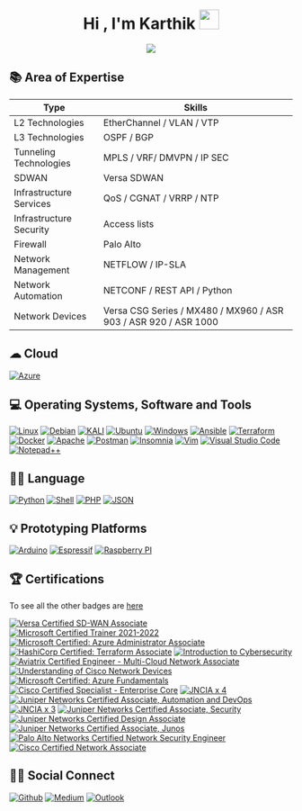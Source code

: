 <h1 align="center">Hi , I'm Karthik <img src="https://media.giphy.com/media/hvRJCLFzcasrR4ia7z/giphy.gif" width="35"></h1>
<p align="center">
<img src="https://readme-typing-svg.herokuapp.com?color=33AEF7&lines=Network+Engineer;Cloud+Technology+Enthusiast;IoT+hobbyist&center=true&width=500&height=50">
</p>


## 📚 Area of Expertise
| Type                   | Skills                                                                                                       |
|------------------------|--------------------------------------------------------------------------------------------------------------|
| L2 Technologies        | EtherChannel / VLAN / VTP                                                                                    |
| L3 Technologies        | OSPF / BGP                                                                        						    |
| Tunneling Technologies | MPLS / VRF/ DMVPN / IP SEC   																				|
| SDWAN                  | Versa SDWAN																								    |
| Infrastructure Services| QoS / CGNAT / VRRP / NTP																				    |
| Infrastructure Security| Access lists                                                                                                 |
| Firewall               | Palo Alto                                                                                                    |
| Network Management     | NETFLOW / IP-SLA |
| Network Automation     | NETCONF / REST API / Python                                                                 |
| Network Devices        | Versa CSG Series /  MX480 / MX960 / ASR 903 / ASR 920 / ASR 1000                                               |

## ☁ Cloud
<p>
 <a href="#"><img alt="Azure" src="https://img.shields.io/badge/azure-%230072C6.svg?logo=microsoftazure&logoColor=white"></a>
</p>

## 💻 Operating Systems, Software and Tools

<p>
 <a href="#"><img alt="Linux" src="https://img.shields.io/badge/Linux-FCC624?logo=linux&logoColor=black"></a>
 <a href="#"><img alt="Debian" src="https://img.shields.io/badge/Debian-A81D33?logo=debian&logoColor=white"></a>
 <a href="#"><img alt="KALI" src="https://img.shields.io/badge/Kali-268BEE?logo=kalilinux&logoColor=white"></a>
 <a href="#"><img alt="Ubuntu" src="https://img.shields.io/badge/Ubuntu-E95420?logo=ubuntu&logoColor=white"></a>
 <a href="#"><img alt="Windows" src="https://img.shields.io/badge/Windows-0078D6?logo=windows&logoColor=white"></a>
 <a href="#"><img alt="Ansible" src="https://img.shields.io/badge/Ansible-000000?logo=ansible&logoColor=white"></a>
 <a href="#"><img alt="Terraform" src="https://img.shields.io/badge/Terraform-7B42BC?logo=terraform&logoColor=white"></a> 
 <a href="#"><img alt="Docker" src="https://img.shields.io/badge/Docker-2CA5E0?logo=docker&logoColor=white"></a>  
 <a href="#"><img alt="Apache" src="https://img.shields.io/badge/Apache-D22128?logo=Apache&logoColor=white"></a>  
 <a href="#"><img alt="Postman" src="https://img.shields.io/badge/Postman-FF6C37?logo=postman&logoColor=white"></a>
 <a href="#"><img alt="Insomnia" src="https://img.shields.io/badge/Insomnia-5849be?logo=Insomnia&logoColor=white"></a>
 <a href="#"><img alt="Vim" src="https://img.shields.io/badge/VIM-%2311AB00.svg?logo=vim&logoColor=white"></a>
 <a href="#"><img alt="Visual Studio Code" src="https://img.shields.io/badge/Visual%20Studio%20Code-0078d7.svg?logo=visual-studio-code&logoColor=white"></a>
 <a href="#"><img alt="Notepad++" src="https://img.shields.io/badge/Notepad++-90E59A.svg?logo=notepad%2B%2B&logoColor=black"></a>
    
</p>

## 👩‍💻 Language

<p>
 <a href="#"><img alt="Python" src="https://img.shields.io/badge/python-3670A0?logo=python&logoColor=ffdd54"></a>
 <a href="#"><img alt="Shell" src="https://img.shields.io/badge/Shell_Script-121011?logo=gnu-bash&logoColor=white"></a>
 <a href="#"><img alt="PHP" src="https://img.shields.io/badge/PHP-777BB4?logo=php&logoColor=white"></a>
 <a href="#"><img alt="JSON" src="https://img.shields.io/badge/json-5E5C5C?logo=json&logoColor=white"></a>
</p>

## 💡 Prototyping Platforms

<p>
 <a href="#"><img alt="Arduino" src="https://img.shields.io/badge/Arduino-00979D?logo=Arduino&logoColor=white"></a>
 <a href="#"><img alt="Espressif" src="https://img.shields.io/badge/espressif-E7352C?logoColor=white"></a>
 <a href="#"><img alt="Raspberry PI" src="https://img.shields.io/badge/Raspberry%20Pi-A22846?logo=Raspberry%20Pi&logoColor=white"></a>
</p>


## 🏆 Certifications 

To see all the other badges are [here](https://www.credly.com/users/karthikc/badges)

[![Versa Certified SD-WAN Associate](https://images.credly.com/size/100x100/images/d948a85f-7826-4d49-b3f0-ff1110b14f48/SD-WAN_Associate_badge-04.png)](https://www.credly.com/badges/8c579fb7-d525-4895-878d-517ba2bc88f5 "Versa Certified SD-WAN Associate")
[![Microsoft Certified Trainer 2021-2022](https://images.credly.com/size/100x100/images/a6ea4416-4f34-4a85-bc24-eb3fe32fd241/MCT-Microsoft_Certified_Trainer-600x600.png)](https://www.credly.com/badges/b51512f6-7a71-4098-bc68-9e177839b01f "Microsoft Certified Trainer 2021-2022")
[![Microsoft Certified: Azure Administrator Associate](https://images.credly.com/size/100x100/images/336eebfc-0ac3-4553-9a67-b402f491f185/azure-administrator-associate-600x600.png)](https://www.credly.com/badges/d37339b2-12b7-4383-bd40-2571a781bfcd "Microsoft Certified: Azure Administrator Associate")
[![HashiCorp Certified: Terraform Associate](https://images.credly.com/size/100x100/images/99289602-861e-4929-8277-773e63a2fa6f/image.png)](https://www.credly.com/badges/da874986-00aa-41ad-b42a-170d059e3d29 "HashiCorp Certified: Terraform Associate")
[![Introduction to Cybersecurity](https://images.credly.com/size/100x100/images/af8c6b4e-fc31-47c4-8dcb-eb7a2065dc5b/I2CS__1_.png)](https://www.credly.com/badges/62092322-2b35-4150-9f4b-28ec5b07f1ea "Introduction to Cybersecurity")
[![Aviatrix Certified Engineer - Multi-Cloud Network Associate](https://images.credly.com/size/100x100/images/87eec792-3c63-4526-aafb-da866a30fa54/image.png)](https://www.credly.com/badges/2ea392e8-2b91-491a-914d-f4363733f60a "Aviatrix Certified Engineer - Multi-Cloud Network Associate")
[![Understanding of Cisco Network Devices](https://images.credly.com/size/100x100/images/1442feda-7455-4bcb-a114-8803c9dee675/CV_PNG_L200.png)](https://www.credly.com/badges/56d7e54d-081d-4788-a64b-93c47cf65440 "Understanding of Cisco Network Devices")
[![Microsoft Certified: Azure Fundamentals](https://images.credly.com/size/100x100/images/be8fcaeb-c769-4858-b567-ffaaa73ce8cf/image.png)](https://www.credly.com/badges/5fd2b53f-85cc-4677-bb9a-0564fe748d9a "Microsoft Certified: Azure Fundamentals")
[![Cisco Certified Specialist - Enterprise Core](https://images.credly.com/size/100x100/images/772efbeb-3c61-459c-ba0d-2fa52828d119/Cisco_Specialist_600.png)](https://www.credly.com/badges/e0ec726f-249e-4638-a469-e873621def04 "Cisco Certified Specialist - Enterprise Core")
[![JNCIA x 4](https://images.credly.com/size/100x100/images/38a71b3b-403d-44a9-9ed5-f7218549249f/JNCIA_4A.png)](https://www.credly.com/badges/8d75270b-51b8-4cc4-83d1-b87d92531cdf "JNCIA x 4")
[![Juniper Networks Certified Associate, Automation and DevOps](https://images.credly.com/size/100x100/images/ad30282b-5a30-4202-a05c-9c6f4f751595/L_01_asso_JNCIA-DevOps.png)](https://www.credly.com/badges/cbd7addf-7a0f-4dd0-9c44-4610867c15f0 "Juniper Networks Certified Associate, Automation and DevOps")
[![JNCIA x 3](https://images.credly.com/size/100x100/images/d9f1f414-d4a5-4ef9-96f8-26e3ada93583/M_01_asso_3A.png)](https://www.credly.com/badges/b0c2d5bc-a39a-4182-8a9a-5a21593486cf "JNCIA x 3")
[![Juniper Networks Certified Associate, Security](https://images.credly.com/size/100x100/images/c61cfe43-7e75-4636-818d-88b47e9a2b4c/L_01_asso_JNCIA-SEC.png)](https://www.credly.com/badges/118c5dd7-57a9-4893-8c69-13050b579687 "Juniper Networks Certified Associate, Security")
[![Juniper Networks Certified Design Associate](https://images.credly.com/size/100x100/images/fc3921b5-3f3e-4869-b55b-ddb94249c0bb/image.png)](https://www.credly.com/badges/d43490c2-991b-499e-86b5-33536c46ccc8 "Juniper Networks Certified Design Associate")
[![Juniper Networks Certified Associate, Junos](https://images.credly.com/size/100x100/images/115e08d1-6b0c-40b2-aa15-5906022f4db0/L_01_asso_JNCIA-Junos.png)](https://www.credly.com/badges/dda56c3a-b6d6-4ed6-8476-8345f94be99b "Juniper Networks Certified Associate, Junos")
[![Palo Alto Networks Certified Network Security Engineer](https://images.credly.com/size/100x100/images/a7179299-0c6e-4327-a27d-ea5853a1ab55/pan_pcnse_digital-badge_sharing-logo-2048x2048.png)](https://www.credly.com/badges/b534045d-649b-42d9-8def-0b0201474bc1 "Palo Alto Networks Certified Network Security Engineer")
[![Cisco Certified Network Associate](https://images.credly.com/size/100x100/images/683783d8-eaac-4c37-a14d-11bd8a36321d/ccna_600.png)](https://www.credly.com/badges/6f2ed529-2f28-4da4-bcdc-95c500ab9926 "Cisco Certified Network Associate")



## 👋🏼 Social Connect

[<img alt="Github" src="https://img.shields.io/badge/ckarthik20-%2312100E.svg?&logo=Github&logoColor=white" />](https://github.com/ckarthik20) 
[<img alt="Medium" src="https://img.shields.io/badge/karthikk_c-%2312100E.svg?&logo=medium&logoColor=white" />](https://medium.com/@c.karthik)
[<img alt="Outlook" src="https://img.shields.io/badge/ckarthik-0078D4?&logo=microsoft-outlook&logoColor=white" />](mailto:ckarthik@live.com)


